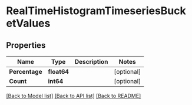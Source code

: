 # RealTimeHistogramTimeseriesBucketValues

## Properties
Name | Type | Description | Notes
------------ | ------------- | ------------- | -------------
**Percentage** | **float64** |  | [optional] 
**Count** | **int64** |  | [optional] 

[[Back to Model list]](../README.md#documentation-for-models) [[Back to API list]](../README.md#documentation-for-api-endpoints) [[Back to README]](../README.md)



